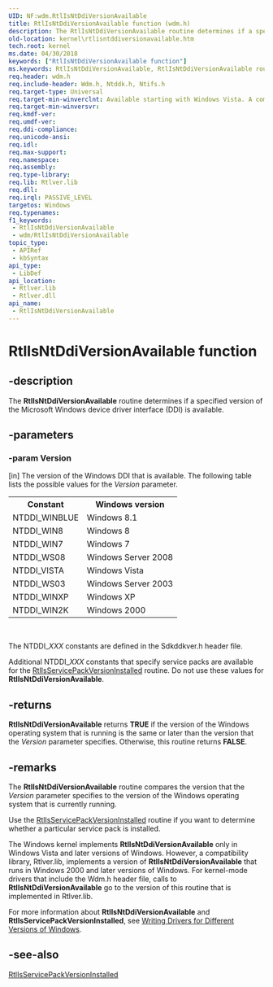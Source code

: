 ```yaml
---
UID: NF:wdm.RtlIsNtDdiVersionAvailable
title: RtlIsNtDdiVersionAvailable function (wdm.h)
description: The RtlIsNtDdiVersionAvailable routine determines if a specified version of the Microsoft Windows device driver interface (DDI) is available.
old-location: kernel\rtlisntddiversionavailable.htm
tech.root: kernel
ms.date: 04/30/2018
keywords: ["RtlIsNtDdiVersionAvailable function"]
ms.keywords: RtlIsNtDdiVersionAvailable, RtlIsNtDdiVersionAvailable routine [Kernel-Mode Driver Architecture], k109_62b3efdd-6678-4e88-92cb-eaacff80bfab.xml, kernel.rtlisntddiversionavailable, wdm/RtlIsNtDdiVersionAvailable
req.header: wdm.h
req.include-header: Wdm.h, Ntddk.h, Ntifs.h
req.target-type: Universal
req.target-min-winverclnt: Available starting with Windows Vista. A compatibility library supports this routine in earlier versions of Windows (see Remarks section).
req.target-min-winversvr: 
req.kmdf-ver: 
req.umdf-ver: 
req.ddi-compliance: 
req.unicode-ansi: 
req.idl: 
req.max-support: 
req.namespace: 
req.assembly: 
req.type-library: 
req.lib: Rtlver.lib
req.dll: 
req.irql: PASSIVE_LEVEL
targetos: Windows
req.typenames: 
f1_keywords:
 - RtlIsNtDdiVersionAvailable
 - wdm/RtlIsNtDdiVersionAvailable
topic_type:
 - APIRef
 - kbSyntax
api_type:
 - LibDef
api_location:
 - Rtlver.lib
 - Rtlver.dll
api_name:
 - RtlIsNtDdiVersionAvailable
---
```


# RtlIsNtDdiVersionAvailable function


## -description

The <b>RtlIsNtDdiVersionAvailable</b> routine determines if a specified version of the Microsoft Windows device driver interface (DDI) is available.

## -parameters

### -param Version 

[in]
The version of the Windows DDI that is available. The following table lists the possible values for the <i>Version</i> parameter.

<table>
<tr>
<th>Constant</th>
<th>Windows version</th>
</tr>
<tr>
<td>
NTDDI_WINBLUE

</td>
<td>
Windows 8.1

</td>
</tr>
<tr>
<td>
NTDDI_WIN8

</td>
<td>
Windows 8

</td>
</tr>
<tr>
<td>
NTDDI_WIN7

</td>
<td>
Windows 7

</td>
</tr>
<tr>
<td>
NTDDI_WS08

</td>
<td>
Windows Server 2008

</td>
</tr>
<tr>
<td>
NTDDI_VISTA

</td>
<td>
Windows Vista

</td>
</tr>
<tr>
<td>
NTDDI_WS03

</td>
<td>
Windows Server 2003

</td>
</tr>
<tr>
<td>
NTDDI_WINXP

</td>
<td>
Windows XP

</td>
</tr>
<tr>
<td>
NTDDI_WIN2K

</td>
<td>
Windows 2000

</td>
</tr>
</table>
 

The NTDDI_<i>XXX</i> constants are defined in the Sdkddkver.h header file.

Additional NTDDI_<i>XXX</i> constants that specify service packs are available for the <a href="/windows-hardware/drivers/ddi/wdm/nf-wdm-rtlisservicepackversioninstalled">RtlIsServicePackVersionInstalled</a> routine. Do not use these values for <b>RtlIsNtDdiVersionAvailable</b>.

## -returns

<b>RtlIsNtDdiVersionAvailable</b> returns <b>TRUE</b> if the version of the Windows operating system that is running is the same or later than the version that the <i>Version</i> parameter specifies. Otherwise, this routine returns <b>FALSE</b>.

## -remarks

The <b>RtlIsNtDdiVersionAvailable</b> routine compares the version that the <i>Version</i> parameter specifies to the version of the Windows operating system that is currently running.

Use the <a href="/windows-hardware/drivers/ddi/wdm/nf-wdm-rtlisservicepackversioninstalled">RtlIsServicePackVersionInstalled</a> routine if you want to determine whether a particular service pack is installed.

The Windows kernel implements <b>RtlIsNtDdiVersionAvailable</b> only in Windows Vista and later versions of Windows. However, a compatibility library, Rtlver.lib, implements a version of <b>RtlIsNtDdiVersionAvailable</b> that runs in Windows 2000 and later versions of Windows. For kernel-mode drivers that include the Wdm.h header file, calls to <b>RtlIsNtDdiVersionAvailable</b> go to the version of this routine that is implemented in Rtlver.lib.

For more information about <b>RtlIsNtDdiVersionAvailable</b> and <b>RtlIsServicePackVersionInstalled</b>, see <a href="/windows-hardware/drivers/gettingstarted/platforms-and-driver-versions">Writing Drivers for Different Versions of Windows</a>.

## -see-also

<a href="/windows-hardware/drivers/ddi/wdm/nf-wdm-rtlisservicepackversioninstalled">RtlIsServicePackVersionInstalled</a>
